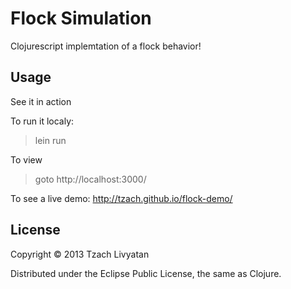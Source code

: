 # Flock Simulation

Clojurescript implemtation of a flock behavior!


## Usage
See it in action

To run it localy:
> lein run

To view
> goto http://localhost:3000/

To see a live demo: 
http://tzach.github.io/flock-demo/

## License

Copyright © 2013 Tzach Livyatan

Distributed under the Eclipse Public License, the same as Clojure.
